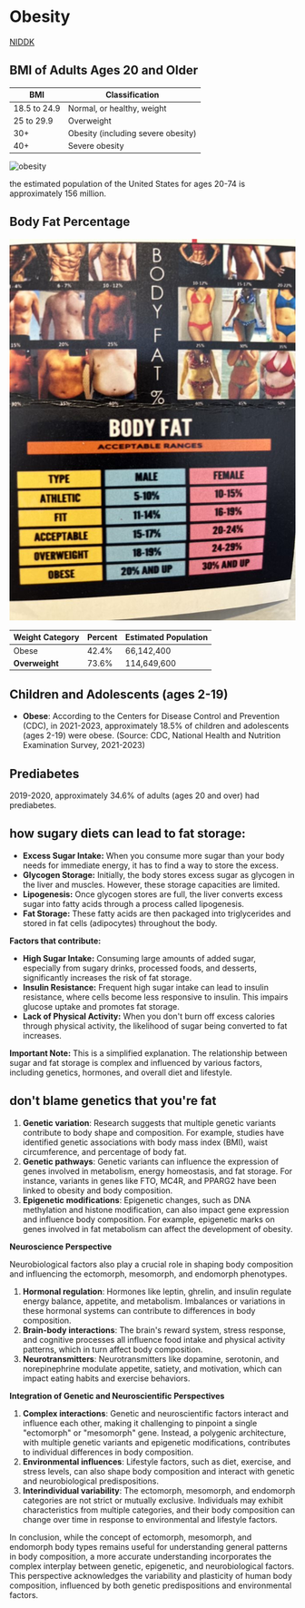 # Obesity

[NIDDK](https://www.niddk.nih.gov/health-information/health-statistics/overweight-obesity)

## BMI of Adults Ages 20 and Older

| BMI | Classification |
| --- |  --- |
| 18.5 to 24.9 | Normal, or healthy, weight |
| 25 to 29.9 | Overweight |
| 30+ | Obesity (including severe obesity) |
| 40+ | Severe obesity |

![obesity](static/Adult_male_obesity_in_the_United_States.svg)

the estimated population of the United States for ages 20-74 is approximately 156 million.

## Body Fat Percentage

![BMI](<static/Body%20Fat%20Ranges.png>)

| Weight Category | Percent | Estimated Population |
| --- | --- | --- |
| Obese | 42.4% | 66,142,400 |
| **Overweight** | 73.6% | 114,649,600 |

## Children and Adolescents (ages 2-19)

- **Obese**: According to the Centers for Disease Control and Prevention (CDC), in 2021-2023, approximately 18.5% of children and adolescents (ages 2-19) were obese. (Source: CDC, National Health and Nutrition Examination Survey, 2021-2023)

## Prediabetes

2019-2020, approximately 34.6% of adults (ages 20 and over) had prediabetes.

## how sugary diets can lead to fat storage:

- **Excess Sugar Intake:** When you consume more sugar than your body needs for immediate energy, it has to find a way to store the excess.
- **Glycogen Storage:** Initially, the body stores excess sugar as glycogen in the liver and muscles. However, these storage capacities are limited.
- **Lipogenesis:** Once glycogen stores are full, the liver converts excess sugar into fatty acids through a process called lipogenesis.
- **Fat Storage:** These fatty acids are then packaged into triglycerides and stored in fat cells (adipocytes) throughout the body.

**Factors that contribute:**

- **High Sugar Intake:** Consuming large amounts of added sugar, especially from sugary drinks, processed foods, and desserts, significantly increases the risk of fat storage.
- **Insulin Resistance:** Frequent high sugar intake can lead to insulin resistance, where cells become less responsive to insulin. This impairs glucose uptake and promotes fat storage.
- **Lack of Physical Activity:** When you don't burn off excess calories through physical activity, the likelihood of sugar being converted to fat increases.

**Important Note:** This is a simplified explanation. The relationship between sugar and fat storage is complex and influenced by various factors, including genetics, hormones, and overall diet and lifestyle.

## don't blame genetics that you're fat

1. **Genetic variation**: Research suggests that multiple genetic variants contribute to body shape and composition. For example, studies have identified genetic associations with body mass index (BMI), waist circumference, and percentage of body fat.
2. **Genetic pathways**: Genetic variants can influence the expression of genes involved in metabolism, energy homeostasis, and fat storage. For instance, variants in genes like FTO, MC4R, and PPARG2 have been linked to obesity and body composition.
3. **Epigenetic modifications**: Epigenetic changes, such as DNA methylation and histone modification, can also impact gene expression and influence body composition. For example, epigenetic marks on genes involved in fat metabolism can affect the development of obesity.

**Neuroscience Perspective**

Neurobiological factors also play a crucial role in shaping body composition and influencing the ectomorph, mesomorph, and endomorph phenotypes.

1. **Hormonal regulation**: Hormones like leptin, ghrelin, and insulin regulate energy balance, appetite, and metabolism. Imbalances or variations in these hormonal systems can contribute to differences in body composition.
2. **Brain-body interactions**: The brain's reward system, stress response, and cognitive processes all influence food intake and physical activity patterns, which in turn affect body composition.
3. **Neurotransmitters**: Neurotransmitters like dopamine, serotonin, and norepinephrine modulate appetite, satiety, and motivation, which can impact eating habits and exercise behaviors.

**Integration of Genetic and Neuroscientific Perspectives**

1. **Complex interactions**: Genetic and neuroscientific factors interact and influence each other, making it challenging to pinpoint a single "ectomorph" or "mesomorph" gene. Instead, a polygenic architecture, with multiple genetic variants and epigenetic modifications, contributes to individual differences in body composition.
2. **Environmental influences**: Lifestyle factors, such as diet, exercise, and stress levels, can also shape body composition and interact with genetic and neurobiological predispositions.
3. **Interindividual variability**: The ectomorph, mesomorph, and endomorph categories are not strict or mutually exclusive. Individuals may exhibit characteristics from multiple categories, and their body composition can change over time in response to environmental and lifestyle factors.

In conclusion, while the concept of ectomorph, mesomorph, and endomorph body types remains useful for understanding general patterns in body composition, a more accurate understanding incorporates the complex interplay between genetic, epigenetic, and neurobiological factors. This perspective acknowledges the variability and plasticity of human body composition, influenced by both genetic predispositions and environmental factors.
